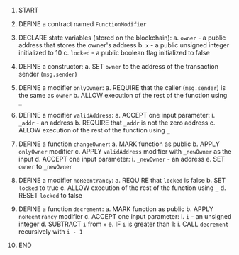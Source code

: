 1. START

2. DEFINE a contract named `FunctionModifier`

3. DECLARE state variables (stored on the blockchain):
   a. `owner` - a public address that stores the owner's address
   b. `x` - a public unsigned integer initialized to 10
   c. `locked` - a public boolean flag initialized to false

4. DEFINE a constructor:
   a. SET `owner` to the address of the transaction sender (`msg.sender`)

5. DEFINE a modifier `onlyOwner`:
   a. REQUIRE that the caller (`msg.sender`) is the same as `owner`
   b. ALLOW execution of the rest of the function using `_`

6. DEFINE a modifier `validAddress`:
   a. ACCEPT one input parameter:
      i. `_addr` - an address
   b. REQUIRE that `_addr` is not the zero address
   c. ALLOW execution of the rest of the function using `_`

7. DEFINE a function `changeOwner`:
   a. MARK function as public
   b. APPLY `onlyOwner` modifier
   c. APPLY `validAddress` modifier with `_newOwner` as the input
   d. ACCEPT one input parameter:
      i. `_newOwner` - an address
   e. SET `owner` to `_newOwner`

8. DEFINE a modifier `noReentrancy`:
   a. REQUIRE that `locked` is false
   b. SET `locked` to true
   c. ALLOW execution of the rest of the function using `_`
   d. RESET `locked` to false

9. DEFINE a function `decrement`:
   a. MARK function as public
   b. APPLY `noReentrancy` modifier
   c. ACCEPT one input parameter:
      i. `i` - an unsigned integer
   d. SUBTRACT `i` from `x`
   e. IF `i` is greater than 1:
      i. CALL `decrement` recursively with `i - 1`

10. END
